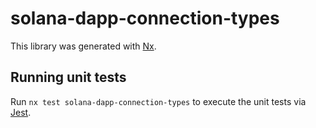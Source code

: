 # solana-dapp-connection-types

This library was generated with [Nx](https://nx.dev).

## Running unit tests

Run `nx test solana-dapp-connection-types` to execute the unit tests via [Jest](https://jestjs.io).
